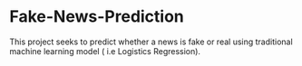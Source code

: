 # Fake-News-Prediction
This project seeks to predict whether a news is fake or real using traditional machine learning model ( i.e Logistics Regression).
